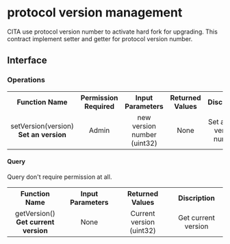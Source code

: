 # protocol version management

CITA use protocol version number to activate hard fork for upgrading. This
contract implement setter and getter for protocol version number.

## Interface

### Operations

<table style = "text-align: center;">
  <tr>
    <th>Function Name</th>
    <th>Permission Required</th>
    <th>Input Parameters</th>
    <th>Returned Values</th>
    <th>Discription</th>
  </tr>
  <tr>
    <td>
      setVersion(version) <br/>
      <strong>Set an version</strong>
    </td>
    <td>Admin</td>
    <td>
      new version number (uint32)
    <td>None</td>
    <td>Set an new version number</td>
  </tr>
</table>

#### Query

Query don't require permission at all.

<table style = "text-align: center;">
  <tr>
    <th>Function Name</th>
    <th>Input Parameters</th>
    <th>Returned Values</th>
    <th>Discription</th>
  </tr>
  <tr>
    <td>
      getVersion() <br/>
      <strong>Get current version</strong>
    </td>
    <td>
        None
    </td>
    <td>Current version (uint32)</td>
    <td>Get current version</td>
  </tr>
</table>
